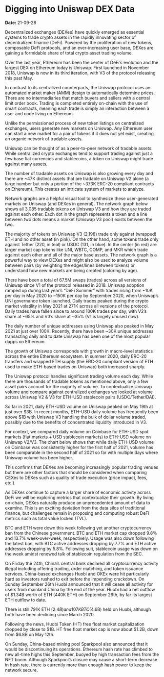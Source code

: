 # Digging into Uniswap DEX Data 

**Date:** 21-09-28

Decentralized exchanges (DEXes) have quickly emerged as essential systems to trade crypto assets in the rapidly innovating sector of decentralized finance (DeFi). Powered by the proliferation of new tokens, composable DeFi protocols, and an ever-increasing user base, DEXes are gaining a formidable share of total crypto asset trading volume.

Over the last year, Ethereum has been the center of DeFi’s evolution and the largest DEX on Ethereum today is Uniswap. First launched in November 2018, Uniswap is now in its third iteration, with V3 of the protocol releasing this past May.

In contrast to its centralized counterparts, the Uniswap protocol uses an automated market maker (AMM) design to automatically determine prices. There are no intermediaries that match buyers and sellers with a central limit order book. Trading is completed entirely on-chain with the use of smart contracts, meaning each trade is simply an interaction between a user and code living on Ethereum.

Unlike the permissioned process of new token listings on centralized exchanges, users generate new markets on Uniswap. Any Ethereum user can start a new market for a pair of tokens if it does not yet exist, creating an organic network of tradable assets.

Uniswap can be thought of as a peer-to-peer network of tradable assets. While centralized crypto exchanges tend to support trading against just a few base fiat currencies and stablecoins, a token on Uniswap might trade against many assets.

The number of tradable assets on Uniswap is also growing every day and there are ~47K distinct assets that are tradable on Uniswap V2 alone (a large number but only a portion of the ~373K ERC-20 compliant contracts on Ethereum). This creates an intricate system of markets to analyze.

Network graphs are a helpful visual tool to synthesize these user-generated markets on Uniswap (and DEXes in general). The network graph below shows all 3,085 tradable tokens on Uniswap V3 and how they are traded against each other. Each dot in the graph represents a token and a line between two dots means a market (Uniswap V3 pool) exists between the two.

The majority of tokens on Uniswap V3 (2,198) trade only against (wrapped) ETH and no other asset (in pink). On the other hand, some tokens trade only against Tether (220, in teal) or USDC (131, in blue). In the center (in red) are larger market cap tokens like UNI, WBTC, COMP, and MKR which trade against each other and all of the major base assets. The network graph is a powerful way to view DEXes and might also be used to analyze volume between pairs (by weighting the edges/lines between tokens) or understand how new markets are being created (coloring by age).

There have been a total of 67.5M swaps (trades) across all versions of Uniswap since V1 of the protocol released in 2018. Uniswap adoption ramped up during last year’s “DeFi Summer” with trades rising from ~10K per day in May 2020 to ~150K per day by September 2020, when Uniswap’s UNI governance token launched. Daily trades peaked during the crypto market volatility in May 2021 at 271K across all versions of the protocol. Daily trades have fallen since to around 100K trades per day, with V2’s share at ~65% and V3’s share at ~35% (V1 is largely unused now).

The daily number of unique addresses using Uniswap also peaked in May 2021 at just over 100K. Recently, there have been ~30K unique addresses transacting daily and to date Uniswap has been one of the most popular dapps on Ethereum.

The growth of Uniswap corresponds with growth in macro-level statistics across the entire Ethereum ecosystem. In summer 2020, daily ERC-20 transfers and wrapped ETH supply (the ERC-20 compliant version of ETH used to make ETH-based trades on Uniswap) both increased sharply.

​​The Uniswap protocol handles significant trading volume each day. While there are thousands of tradable tokens as mentioned above, only a few asset pairs account for the majority of volume. To contextualize Uniswap volume and compare against centralized exchanges we looked at volume across Uniswap V2 & V3 for ETH-USD stablecoin pairs (USDC/Tether/DAI).

So far in 2021, daily ETH-USD volume on Uniswap peaked on May 19th at just over $3B. In recent months, ETH-USD daily volume has frequently been above $1B with Uniswap V3 handling the bulk of dollar volume traded, possibly due to the benefits of concentrated liquidity introduced in V3.

For context, we compared daily volume on Coinbase for ETH-USD spot markets (fiat markets + USD stablecoin markets) to ETH-USD volume on Uniswap V2/V3. The chart below shows that while daily ETH-USD volume on Coinbase was consistently higher for the first half of 2021, volume has been comparable in the second half of 2021 so far with multiple days where Uniswap volume has been higher.

This confirms that DEXes are becoming increasingly popular trading venues but there are other factors that should be considered when comparing CEXes to DEXes such as quality of trade execution (price impact, fees, etc.).

As DEXes continue to capture a larger share of economic activity across DeFi we will be exploring metrics that contextualize their growth. By living on-chain, DEXes naturally produce an unprecedented amount of data to examine. This is an exciting deviation from the data silos of traditional finance, but challenges remain in proposing and computing robust DeFi metrics such as total value locked (TVL).

BTC and ETH were down this week following yet another cryptocurrency ban from the Chinese government. BTC and ETH market cap dropped 9.8% and 13.7% week-over-week, respectively. Usage was also down following the latest ban, with BTC active addresses dropping by 7.7% and ETH active addresses dropping by 5.8%. Following suit, stablecoin usage was down on the week amidst renewed talk of stablecoin regulation from the SEC.

On Friday the 24th, China’s central bank declared all cryptocurrency activity illegal including offering trading, order matching, and token issuance services. China-based exchanges Huobi and OKEx were hit particularly hard as investors rushed to exit before the impending crackdown. On Sunday September 26th Huobi announced that it will cease all activity for users from mainland China by the end of the year. Huobi had a net outflow of $1.34B worth of ETH (440K ETH) on September 26th, by far its largest ETH outflow to date.

There is still 791K ETH ($2.4B) and 107K BTC ($4.6B) held on Huobi, although both have been declining since March 2020.

Following the news, Huobi Token (HT) free float market capitalization dropped by close to $1B. HT free float market cap is now about $1.2B, down from $6.8B on May 12th.

On Sunday, China-based mining pool Sparkpool also announced that it would be discontinuing its operations. Ethereum hash rate has climbed to new all-time highs this September, buoyed by high transaction fees from the NFT boom. Although Sparkpool’s closure may cause a short-term decrease in hash rate, there is currently more than enough hash power to keep the network secure.